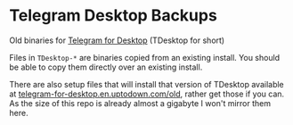 # Telegram Desktop Backups
Old binaries for [Telegram for Desktop](https://github.com/telegramdesktop/tdesktop) (TDesktop for short)

Files in `TDesktop-*` are binaries copied from an existing install.
You should be able to copy them directly over an existing install.

There are also setup files that will install that version of TDesktop available at
[telegram-for-desktop.en.uptodown.com/old](http://telegram-for-desktop.en.uptodown.com/old),
rather get those if you can. As the size of this repo is already
almost a gigabyte I won't mirror them here.